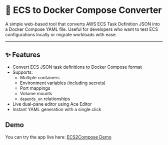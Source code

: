 # 🐳 ECS to Docker Compose Converter

A simple web-based tool that converts AWS ECS Task Definition JSON into a Docker Compose YAML file. Useful for developers who want to test ECS configurations locally or migrate workloads with ease.

---

## ✨ Features

- Convert ECS JSON task definitions to Docker Compose format
- Supports:
  - Multiple containers
  - Environment variables (including secrets)
  - Port mappings
  - Volume mounts
  - `depends_on` relationships
- Live dual-pane editor using Ace Editor
- Instant YAML generation with a single click


## Demo

You can try the app live here: [ECS2Compose Demo](https://ddjain.github.io/ECS2Compose/)
